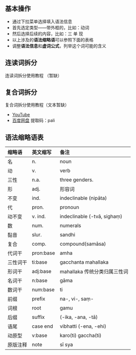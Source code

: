 ## 基本操作
- 通过下拉菜单选择填入语法信息
- 首先选定类型——带外框的，比如：动词
- 然后选择后续的内容，比如：三 单 现
- 以上涉及的**语法缩略语**可以参照下面的表格
- 调整**语法信息**和**虚词公式**，列举这个词可能的含义

## 连读词拆分
连读词拆分使用教程 （暂缺）

## 复合词拆分
复合词拆分使用教程（文本暂缺）
- [YouTube](https://youtu.be/iN1t0Rq9aKk)  
- [百度网盘](https://pan.baidu.com/s/1nXZG2GQkkkfblNnshDuS_w)  提取码：pali 

## 语法缩略语表
| 缩略语   | 英文缩写  | 备注                         |
| :------- | :-------- | :--------------------------- |
| 名       | n.        | noun                         |
| 动       | v.        | verb                         |
| 三性     | n.a.      | three genders.               |
| 形       | adj.      | 形容词                       |
| 不变     | ind.      | indeclinable (nipāta)        |
| 代       | pron.     | pronoun                      |
| 动不变   | v. ind.   | indeclinable (-tvā, sighaṃ)  |
| 数       | num.      | numerals                     |
| 黏音     | slur.     | sandhi                       |
| 复合     | comp.     | compound(samāsa)             |
| 代词干   | pron:base | amha                         | amhākaṃ |
| 三性词干 | ti:base   | gacchanta mahallaka          |
| 形词干   | adj:base  | mahallaka 传统分类归属三性词 |
| 名词干   | n:base    | gāma                         |
| 数词干   | num:base  | ti                           |
| 前缀     | prefix    | na-, vi-, saṃ-               |
| 词根     | root      | gamu                         |
| 后缀     | suffix    | (-ika, -ana, -tā)            |
| 语尾     | case end  | vibhatti (-ena, -ehi)        |
| 动原型   | v:base    | karo(ti) gaccha(ti)          |
| 原版注释 | note      | sī sya                       |